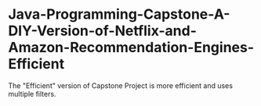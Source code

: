 # Java-Programming-Capstone-A-DIY-Version-of-Netflix-and-Amazon-Recommendation-Engines-Efficient
The "Efficient" version of Capstone Project is more efficient and uses multiple filters.
